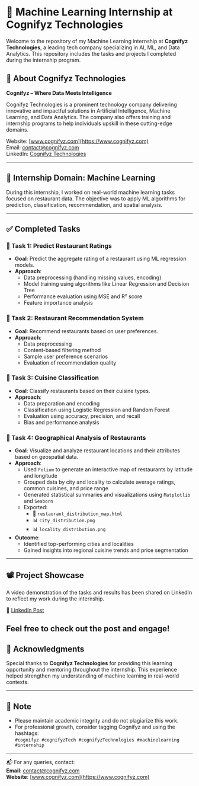 # 🧠 Machine Learning Internship at Cognifyz Technologies

Welcome to the repository of my Machine Learning internship at **Cognifyz Technologies**, a leading tech company specializing in AI, ML, and Data Analytics. This repository includes the tasks and projects I completed during the internship program.

## 📌 About Cognifyz Technologies

**Cognifyz – Where Data Meets Intelligence**

Cognifyz Technologies is a prominent technology company delivering innovative and impactful solutions in Artificial Intelligence, Machine Learning, and Data Analytics. The company also offers training and internship programs to help individuals upskill in these cutting-edge domains.

Website: [www.cognifyz.com](https://www.cognifyz.com)  
Email: contact@cognifyz.com  
LinkedIn: [Cognifyz Technologies](https://linkedin.com/company/cognifyz-technologies)

---

## 🎯 Internship Domain: Machine Learning

During this internship, I worked on real-world machine learning tasks focused on restaurant data. The objective was to apply ML algorithms for prediction, classification, recommendation, and spatial analysis.

---

## ✅ Completed Tasks

### 🔹 Task 1: Predict Restaurant Ratings
- **Goal**: Predict the aggregate rating of a restaurant using ML regression models.
- **Approach**:
  - Data preprocessing (handling missing values, encoding)
  - Model training using algorithms like Linear Regression and Decision Tree
  - Performance evaluation using MSE and R² score
  - Feature importance analysis

### 🔹 Task 2: Restaurant Recommendation System
- **Goal**: Recommend restaurants based on user preferences.
- **Approach**:
  - Data preprocessing
  - Content-based filtering method
  - Sample user preference scenarios
  - Evaluation of recommendation quality

### 🔹 Task 3: Cuisine Classification
- **Goal**: Classify restaurants based on their cuisine types.
- **Approach**:
  - Data preparation and encoding
  - Classification using Logistic Regression and Random Forest
  - Evaluation using accuracy, precision, and recall
  - Bias and performance analysis

### 🔹 Task 4: Geographical Analysis of Restaurants
- **Goal**: Visualize and analyze restaurant locations and their attributes based on geospatial data.
- **Approach**:
  - Used `Folium` to generate an interactive map of restaurants by latitude and longitude
  - Grouped data by city and locality to calculate average ratings, common cuisines, and price range
  - Generated statistical summaries and visualizations using `Matplotlib` and `Seaborn`
  - Exported:
    - 📍 `restaurant_distribution_map.html`
    - 📊 `city_distribution.png`
    - 📊 `locality_distribution.png`
- **Outcome**:
  - Identified top-performing cities and localities
  - Gained insights into regional cuisine trends and price segmentation

---

## 📽️ Project Showcase

A video demonstration of the tasks and results has been shared on LinkedIn to reflect my work during the internship.

🔗 [LinkedIn Post](https://www.linkedin.com/in/gudurujeevankumar/)

Feel free to check out the post and engage!  
---

## 🙌 Acknowledgments

Special thanks to **Cognifyz Technologies** for providing this learning opportunity and mentoring throughout the internship. This experience helped strengthen my understanding of machine learning in real-world contexts.

---

## 📢 Note

- Please maintain academic integrity and do not plagiarize this work.
- For professional growth, consider tagging Cognifyz and using the hashtags:  
  `#cognifyz #cognifyzTech #cognifyzTechnologies #machinelearning #internship`

---

📬 For any queries, contact:  
**Email**: contact@cognifyz.com  
**Website**: [www.cognifyz.com](https://www.cognifyz.com)
